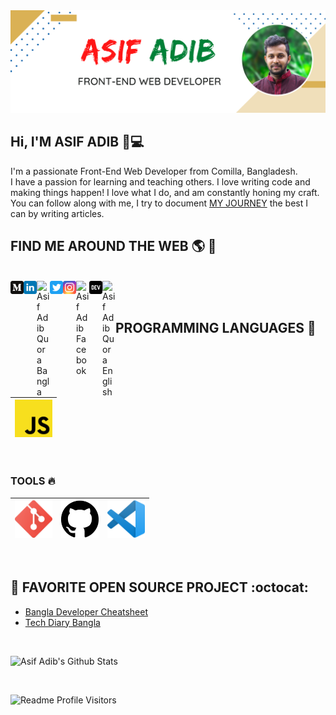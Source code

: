 <img src="https://raw.githubusercontent.com/asifadib/asifadib/master/img/Asif-Adib_Github_Readme_Profile_Cover.png" alt="banner that says Asif Adib - Front-End Web Developer">


## Hi, I'M ASIF ADIB 👋💻 </br>
I'm a passionate Front-End Web Developer from Comilla, Bangladesh. </br> I have a passion for learning and teaching others. I love writing code and making things happen! I love what I do, and am constantly honing my craft. You can follow along with me, I try to document <a href="https://medium.com/asifadib-diary/">MY JOURNEY</a> the best I can by writing articles.



## FIND ME AROUND THE WEB 🌎 💬
<br>
<a href="https://medium.com/@asifadib">
  <img align="left" alt="Asif Adib Medium" width="21px" src="https://raw.githubusercontent.com/edent/SuperTinyIcons/099dc12b59179d07d534069bc8551718f786d91a/images/svg/medium.svg" />
</a>
<a href="https://www.linkedin.com/in/asifadib/">
  <img align="left" alt="Asif Adib Linkdin" width="21px" src="https://raw.githubusercontent.com/edent/SuperTinyIcons/099dc12b59179d07d534069bc8551718f786d91a/images/svg/linkedin.svg" />
</a>
<a href="https://bn.quora.com/profile/Asif-Adib-1">
  <img align="left" alt="Asif Adib Quora Bangla" width="21px" src="https://raw.githubusercontent.com/FortAwesome/Font-Awesome/1147d199a35293b391152ee85e2d30988439157f/svgs/brands/quora.svg" />
</a>

<a href="https://twitter.com/asifadib780">
  <img align="left" alt="Asif Adib Twitter" width="21px" src="https://raw.githubusercontent.com/edent/SuperTinyIcons/099dc12b59179d07d534069bc8551718f786d91a/images/svg/twitter.svg" />
</a>
<a href="https://instagram.com/asifadib780">
  <img align="left" alt="Asif Adib Instagram" width="21px" src="https://raw.githubusercontent.com/edent/SuperTinyIcons/099dc12b59179d07d534069bc8551718f786d91a/images/svg/instagram.svg" />
</a>
<a href="https://www.facebook.com/asifadib.official">
  <img align="left" alt="Asif Adib Facebook" width="21px" src="https://raw.githubusercontent.com/FortAwesome/Font-Awesome/1147d199a35293b391152ee85e2d30988439157f/svgs/brands/facebook.svg" />
 </a>
<a href="https://dev.to/asifadib">
  <img align="left" alt="Asif Adib DEV" width="21px" src="https://raw.githubusercontent.com/edent/SuperTinyIcons/099dc12b59179d07d534069bc8551718f786d91a/images/svg/dev_to.svg" />
</a>
<a href="https://www.quora.com/profile/Asif-Adib-3">
  <img align="left" alt="Asif Adib Quora English" width="21px" src="https://raw.githubusercontent.com/FortAwesome/Font-Awesome/1147d199a35293b391152ee85e2d30988439157f/svgs/brands/quora.svg" />
</a>

<br/>
<br/>

## PROGRAMMING LANGUAGES  :rocket:
| <img src="https://raw.githubusercontent.com/asifadib/asifadib/master/img/js.png" width=60> |
|:---:|
</br>

### TOOLS :fire:
|<img src="https://raw.githubusercontent.com/asifadib/asifadib/master/img/git.png" width=60> | <img src="https://raw.githubusercontent.com/asifadib/asifadib/master/img/github.svg" width=60> | <img src="https://raw.githubusercontent.com/asifadib/asifadib/master/img/vscode.png" width=60> |
|:---:|:---:|:---:|
<br/>

## 🤖 FAVORITE OPEN SOURCE PROJECT :octocat:

- [Bangla Developer Cheatsheet](https://devsonket.com/)
- [Tech Diary Bangla](https://www.techdiary.dev/)

</br>

![Asif Adib's Github Stats](https://github-readme-stats.vercel.app/api?username=asifadib&show_icons=true)

<br/>

![Readme Profile Visitors](https://visitor-badge.glitch.me/badge?page_id=asifadib/asifadib)
 
<br/>


<!--
**asifadib/asifadib** is a ✨ _special_ ✨ repository because its `README.md` (this file) appears on your GitHub profile.

Here are some ideas to get you started:

- 🔭 I’m currently working on ...
- 🌱 I’m currently learning ...
- 👯 I’m looking to collaborate on ...
- 🤔 I’m looking for help with ...
- 💬 Ask me about ...
- 📫 How to reach me: ...
- 😄 Pronouns: ...
- ⚡ Fun fact: ...
-->
